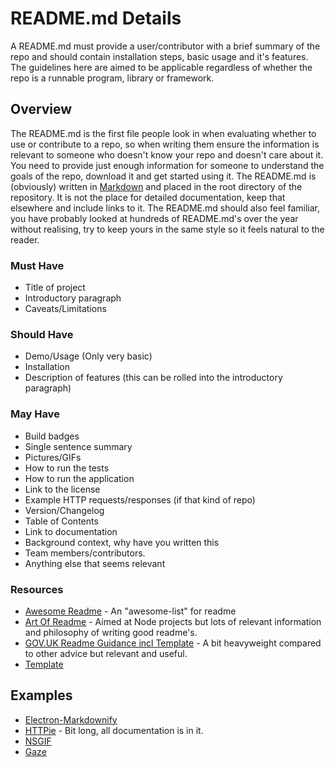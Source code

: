 # README.md Details

A README.md must provide a user/contributor with a brief summary of the repo and should contain installation steps, basic usage and it's features. The guidelines here are aimed to be applicable regardless of whether the repo is a runnable program, library or framework.

## Overview

The README.md is the first file people look in when evaluating whether to use or contribute to a repo, so when writing them ensure the information is relevant to someone who doesn't know your repo and doesn't care about it. You need to provide just enough information for someone to understand the goals of the repo, download it and get started using it. The README.md is (obviously) written in [Markdown](https://en.wikipedia.org/wiki/Markdown) and placed in the root directory of the repository. It is not the place for detailed documentation, keep that elsewhere and include links to it. The README.md should also feel familiar, you have probably looked at hundreds of README.md's over the year without realising, try to keep yours in the same style so it feels natural to the reader.

### Must Have

- Title of project
- Introductory paragraph
- Caveats/Limitations

### Should Have

- Demo/Usage (Only very basic)
- Installation
- Description of features (this can be rolled into the introductory paragraph)

### May Have

- Build badges
- Single sentence summary
- Pictures/GIFs
- How to run the tests
- How to run the application
- Link to the license
- Example HTTP requests/responses (if that kind of repo)
- Version/Changelog
- Table of Contents
- Link to documentation
- Background context, why have you written this
- Team members/contributors.
- Anything else that seems relevant

### Resources

- [Awesome Readme](https://github.com/matiassingers/awesome-readme) - An "awesome-list" for readme
- [Art Of Readme](https://github.com/noffle/art-of-readme) - Aimed at Node projects but lots of relevant information and philosophy of writing good readme's.
- [GOV.UK Readme Guidance incl Template](https://docs.publishing.service.gov.uk/manual/readmes.html) - A bit heavyweight compared to other advice but relevant and useful.
- [Template](https://github.com/RichardLitt/standard-readme)

## Examples

- [Electron-Markdownify](https://github.com/amitmerchant1990/electron-markdownify)
- [HTTPie](https://github.com/jakubroztocil/httpie) - Bit long, all documentation is in it.
- [NSGIF](https://github.com/NSRare/NSGIF)
- [Gaze](https://github.com/shama/gaze)
